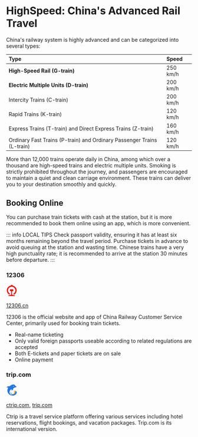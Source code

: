 # HighSpeed: China's Advanced Rail Travel

China's railway system is highly advanced and can be categorized into several types:

| Type                      | Speed    |
| :------------------------ | :------- |
| **High-Speed Rail (G-train)** | 250 km/h |
| **Electric Multiple Units (D-train)** | 200 km/h |
| Intercity Trains (C-train) | 200 km/h |
| Rapid Trains (K-train) | 120 km/h |
| Express Trains (T-train) and Direct Express Trains (Z-train) | 160 km/h |
| Ordinary Fast Trains (P-train) and Ordinary Passenger Trains (L-train) | 120 km/h |



<YouTube link="https://youtu.be/1Yger7RaOsE?si=PtqOwSdLDp8AOdiq">
<template #cover><img src="../assets/youtube/chinas-trains-are-incredible-chengdu-to-chongqing.jpg" alt="China's Trains are INCREDIBLE" /></template>
<template #title>China's Trains are INCREDIBLE</template>
<template #author>Two Mad Explorers</template>
<template #description>China's High speed rail network is largest railway system on earth. Today, we take an incredibly fast bullet train from Chengdu to Chongqing, China. </template>
</YouTube>

More than 12,000 trains operate daily in China, among which over a thousand are high-speed trains and electric multiple units. Smoking is strictly prohibited throughout the journey, and passengers are encouraged to maintain a quiet and clean carriage environment. These trains can deliver you to your destination smoothly and quickly.

## Booking Online

You can purchase train tickets with cash at the station, but it is more recommended to book them online using an app, which is more convenient.

::: info LOCAL TIPS
Check passport validity, ensuring it has at least six months remaining beyond the travel period. Purchase tickets in advance to avoid queuing at the station and wasting time. Chinese trains have a very high punctuality rate; it is recommended to arrive at the station 30 minutes before departure.
:::

### 12306

<svg viewBox="0 0 1024 1024" version="1.1" xmlns="http://www.w3.org/2000/svg" width="30" height="30"><path d="M911.40096 274.67776C847.872 164.43392 741.34528 84.08064 616.16128 56.05376c-3.72736-1.86368-7.4752-5.60128-7.4752-9.33888-1.86368-18.688-13.07648-35.51232-29.88032-42.97728h-1.88416C554.48576 1.86368 533.94432 0 511.52896 0c-20.56192 0-42.97728 1.86368-67.2768 5.60128-16.81408 7.4752-28.02688 24.28928-29.9008 42.97728 0 3.72736-3.7376 9.33888-7.4752 9.33888-113.98144 26.1632-211.1488 95.30368-276.55168 192.47104-67.2768 100.90496-91.56608 222.3616-67.2768 341.95456 26.1632 128.94208 108.38016 241.05984 224.23552 304.5888h3.74784c1.86368 0 3.72736-1.88416 5.60128-1.88416l63.52896-82.21696c1.87392-1.86368 1.87392-3.72736 1.87392-5.60128a4.02432 4.02432 0 0 0-3.7376-3.7376c-80.35328-41.1136-142.00832-110.2336-170.0352-196.1984-28.03712-85.95456-20.55168-177.5104 20.54144-257.86368 57.92768-113.99168 173.78304-184.99584 302.72512-184.99584a331.6736 331.6736 0 0 1 153.21088 37.36576c168.18176 84.09088 233.58464 287.78496 149.504 454.08256-33.6384 63.52896-84.09088 115.84512-149.504 147.6096-1.86368 1.88416-3.72736 1.88416-3.72736 3.7376 0 1.87392 0 3.7376 1.87392 5.60128l63.52896 82.21696c1.88416 1.88416 3.7376 1.88416 5.61152 1.88416s1.87392 0 3.72736-1.88416C842.26048 835.26656 918.87616 738.0992 952.5248 620.38016c33.62816-117.72928 18.688-239.18592-41.12384-345.7024z" fill="#E81A1A"></path><path d="M780.5952 956.71296L590.00832 919.3472c-26.17344-5.60128-44.86144-28.02688-44.86144-54.19008V611.03104c0-16.82432 11.22304-31.76448 28.02688-35.50208l89.7024-24.28928c3.71712 0 5.60128-3.74784 5.60128-5.62176v-84.0704c0-24.29952-13.07648-46.72512-33.61792-59.8016h-1.88416c-44.84096-7.4752-87.82848-11.2128-130.79552-11.2128-42.97728 0-85.95456 3.72736-127.05792 9.33888h-1.87392c-20.55168 13.07648-33.6384 35.50208-33.6384 59.8016v84.08064c0 3.72736 1.87392 5.61152 5.61152 5.61152l89.69216 24.28928c16.81408 3.72736 28.03712 18.67776 28.03712 35.50208v252.2624c0 26.17344-18.688 48.57856-44.8512 54.20032l-190.59712 37.36576c-11.20256 1.86368-20.55168 13.06624-20.55168 24.27904v39.24992c0 3.74784 3.7376 7.4752 7.4752 7.4752h584.86784c3.7376 0 7.46496-3.72736 7.46496-7.4752v-39.24992c-5.61152-9.32864-13.07648-18.67776-26.1632-20.55168z" fill="#E81A1A"></path></svg>

[12306.cn](https://www.12306.cn/en/index.html)

12306 is the official website and app of China Railway Customer Service Center, primarily used for booking train tickets.

- Real-name ticketing
- Only valid foreign passports useable according to related regulations are accepted
- Both E-tickets and paper tickets are on sale
- Online payment

### trip.com

<svg t="1726983671217" class="icon" viewBox="0 0 1024 1024" version="1.1" xmlns="http://www.w3.org/2000/svg" width="30" height="30"><path d="M900.482552 632.324451c70.879918 13.279985 87.358899 35.359959 79.198909 105.439879-15.999982 138.237841-99.358886 225.59674-254.716706 268.155691-268.476691 73.599915-540.953377-84.318903-602.233306-351.995595a460.634469 460.634469 0 0 1 30.559964-291.196664c10.879987-24.799971 38.239956-49.599943 9.919989-78.39891s-57.439934-13.279985-87.0399-4.159995c-9.278989 2.879997-18.398979 6.239993-33.758961 11.359987a102.878881 102.878881 0 0 1 40.479953-83.519904c41.919952-35.678959 95.998889-56.797935 143.997835-47.998944 72.959916 14.559983 114.558868-23.039973 163.997811-60.638931C480.008037 32.011143 579.525922-8.78781 695.524789 1.612178c75.199913 6.719992 124.638856 40.319954 145.118832 111.998871 8.79999 30.399965 23.359973 39.199955 52.31894 37.919956a48.959944 48.959944 0 0 1 54.559937 40.479954c5.759993 28.638967-12.959985 46.238947-34.87996 59.997931-26.559969 15.999982-63.999926 20.159977-139.198839 13.759984-8.31999 10.239988 3.039996 12.799985 7.679991 15.999981a219.037748 219.037748 0 0 0 24.479972 14.559984c-24.479972 7.199992-45.279948 12.799985-65.759925 19.359977-49.598943 15.999982-91.357895 28.799967-92.957892 100.158885s-92.319894 132.637847-169.118806 127.997852a39.999954 39.999954 0 0 1 1.599999-11.839986c13.759984-27.039969 56.799935-53.758938 17.759979-83.998903-29.759966-23.199973-56.959934 11.999986-79.198909 30.399965a293.916661 293.916661 0 0 0-90.078896 314.396637C365.770169 903.040139 465.288054 979.680051 596.805902 984.800045c-83.678904-36.639958-139.03784-82.398905-167.677807-152.797824a254.076707 254.076707 0 0 1 5.599994-213.917753c-10.559988 109.439874-11.679987 213.917753 109.278874 267.997691 148.957828 40.639953 251.196711-22.079975 279.196678-170.718803 7.839991-42.079952 16.95998-87.518899 77.278911-83.038905z" fill="#2577E2"></path><path d="M900.482552 632.324451c-50.399942 12.479986-57.439934 50.719942-61.119929 95.039891-11.999986 148.477829-161.597814 228.316737-295.03566 158.717817 159.997816-2.399997 235.196729-84.319903 219.356747-239.997724-4.159995-40.799953 4.319995-75.678913 51.67994-83.678903 54.719937-9.599989 81.118907 17.27998 85.118902 70.239919z" fill="#FD9814" ></path><path d="M700.164783 116.331046c-26.879969 50.719942-26.879969 50.719942 9.439989 95.998889a48.959944 48.959944 0 0 1-58.559932-43.03995c-4.639995-27.999968 13.439985-45.119948 49.119943-53.599938z" fill="#FFFFFF"></path></svg>

[ctrip.com](https://ctrip.com/), [trip.com](https://trip.com/)

Ctrip is a travel service platform offering various services including hotel reservations, flight bookings, and vacation packages. Trip.com is its international version.

